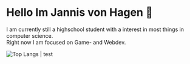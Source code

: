 # Hello Im Jannis von Hagen   👋  
I am currently still a highschool student with a interest in most things in computer science.  
Right now I am focused on Game- and Webdev.

![Top Langs](https://github-readme-stats.vercel.app/api/top-langs/?username=Booklordofthedings) | test
